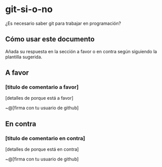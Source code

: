# git-si-o-no
¿Es necesario saber git para trabajar en programación?

## Cómo usar este documento

Añada su respuesta en la sección a favor o en contra según siguiendo la plantilla sugerida.

## A favor

### [titulo de comentario a favor]
[detalles de porque está a favor]

~@[firma con tu usuario de github]

### 
## En contra

### [titulo de comentario en contra]
[detalles de porque está en contra]

~@[firma con tu usuario de github]
